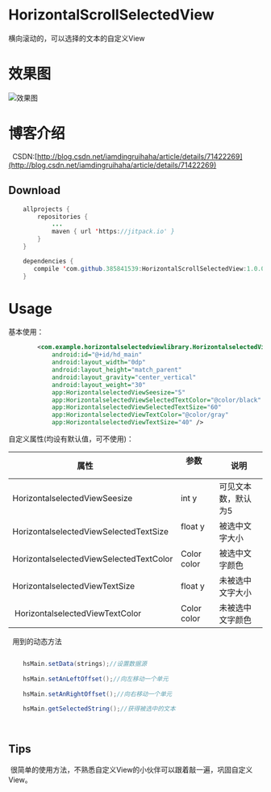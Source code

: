 # HorizontalScrollSelectedView
横向滚动的，可以选择的文本的自定义View


# 效果图
![效果图](https://github.com/385841539/HorizontalScrollSelectedView/blob/master/horizontalselectedviewlibrary/src/main/res/drawable/xiaoguo2.gif)



# 博客介绍
 
CSDN:[http://blog.csdn.net/iamdingruihaha/article/details/71422269](http://blog.csdn.net/iamdingruihaha/article/details/71422269)


## Download
```java
    allprojects {
	    repositories {
		    ...
		    maven { url 'https://jitpack.io' }
	    }
	}

    dependencies {
       compile 'com.github.385841539:HorizontalScrollSelectedView:1.0.0'
	}
```


# Usage


基本使用：


```xml
        <com.example.horizontalselectedviewlibrary.HorizontalselectedView
            android:id="@+id/hd_main"
            android:layout_width="0dp"
            android:layout_height="match_parent"
            android:layout_gravity="center_vertical"
            android:layout_weight="30"
            app:HorizontalselectedViewSeesize="5"
            app:HorizontalselectedViewSelectedTextColor="@color/black"
            app:HorizontalselectedViewSelectedTextSize="60"
            app:HorizontalselectedViewTextColor="@color/gray"
            app:HorizontalselectedViewTextSize="40" />

```


自定义属性(均设有默认值，可不使用)：


| 属性         	 		|    参数           	| 说明  					|
| ------------------------- |------------------ | --------------------- |
| HorizontalselectedViewSeesize				| int y 			|可见文本数，默认为5|
| HorizontalselectedViewSelectedTextSize		| float y      	    |被选中文字大小|
| HorizontalselectedViewSelectedTextColor				|Color color    	|被选中文字颜色|
| HorizontalselectedViewTextSize			|  float y | 未被选中文字大小|
| HorizontalselectedViewTextColor|Color color    | 未被选中文字颜色|
 
用到的动态方法
```java

    hsMain.setData(strings);//设置数据源
   
    hsMain.setAnLeftOffset();//向左移动一个单元
    
    hsMain.setAnRightOffset();//向右移动一个单元
    
    hsMain.getSelectedString();//获得被选中的文本
    
    
```

## Tips
  很简单的使用方法，不熟悉自定义View的小伙伴可以跟着敲一遍，巩固自定义View。
